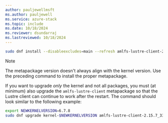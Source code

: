 ```yaml
---
author: pauljewellmsft
ms.author: pauljewell
ms.service: azure-stack
ms.topic: include
ms.date: 10/18/2024
ms.reviewer: dsundarraj
ms.lastreviewed: 10/18/2024
---
```


```bash
sudo dnf install --disableexcludes=main --refresh amlfs-lustre-client-2.15.7_33_g79ddf99-$(uname -r | sed -e "s/\.$(uname -p)$//" | sed -re 's/[-_]/\./g')-1
```

> [!NOTE]
> The metapackage version doesn't always align with the kernel version. Use the preceding command to install the proper metapackage.

If you want to upgrade *only* the kernel and not all packages, you must (at minimum) also upgrade the `amlfs-lustre-client` metapackage so that the Lustre client can continue to work after the restart. The command should look similar to the following example:

```bash
export NEWKERNELVERSION=6.7.8
sudo dnf upgrade kernel-$NEWKERNELVERSION amlfs-lustre-client-2.15.7_33_g79ddf99-$(echo $NEWKERNELVERSION | sed -e "s/\.$(uname -p)$//" | sed -re 's/[-_]/\./g')-1
```
